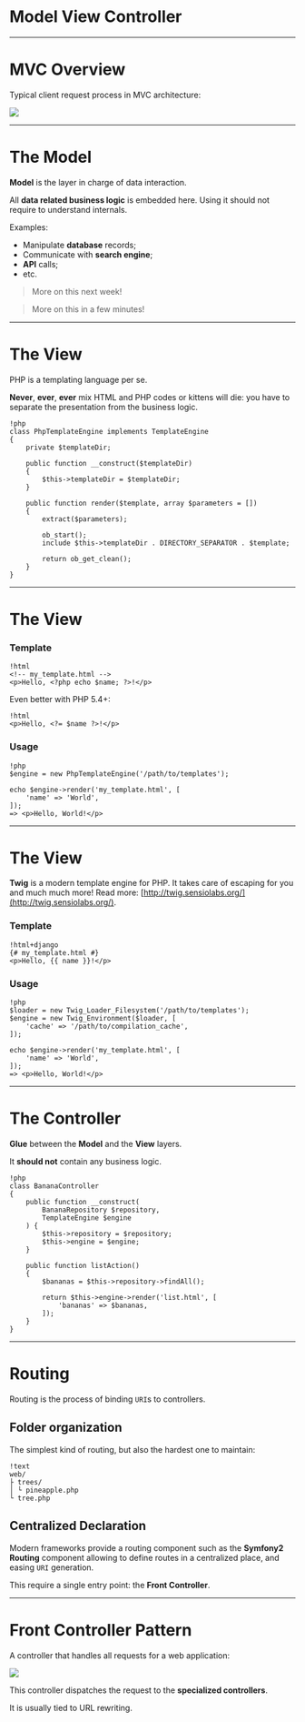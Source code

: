 # Model View Controller
---

# MVC Overview

Typical client request process in MVC architecture:

![](../images/MVC.png)

---

# The Model

**Model** is the layer in charge of data interaction.

All **data related business logic** is embedded here.
Using it should not require to understand internals.

Examples:

* Manipulate **database** records;
* Communicate with **search engine**;
* **API** calls;
* etc.

<blockquote class="no-before-icon more-on-this-next-week">
    <i class="fa fa-bullhorn"></i>
    <p>More on this next week!</p>
</blockquote>

<blockquote class="no-before-icon more-on-this-later">
    <i class="fa fa-bullhorn"></i>
    <p>More on this in a few minutes!</p>
</blockquote>

---

# The View

PHP is a templating language per se.

**Never**, **ever**, **ever** mix HTML and PHP codes or kittens
will die: you have to separate the presentation from the business logic.

    !php
    class PhpTemplateEngine implements TemplateEngine
    {
        private $templateDir;

        public function __construct($templateDir)
        {
            $this->templateDir = $templateDir;
        }

        public function render($template, array $parameters = [])
        {
            extract($parameters);

            ob_start();
            include $this->templateDir . DIRECTORY_SEPARATOR . $template;

            return ob_get_clean();
        }
    }

---

# The View

### Template

    !html
    <!-- my_template.html -->
    <p>Hello, <?php echo $name; ?>!</p>

Even better with PHP 5.4+:

    !html
    <p>Hello, <?= $name ?>!</p>


### Usage

    !php
    $engine = new PhpTemplateEngine('/path/to/templates');

    echo $engine->render('my_template.html', [
        'name' => 'World',
    ]);
    => <p>Hello, World!</p>

---

# The View

**Twig** is a modern template engine for PHP. It takes care of escaping for
you and much much more! Read more:
[http://twig.sensiolabs.org/](http://twig.sensiolabs.org/).

### Template

    !html+django
    {# my_template.html #}
    <p>Hello, {{ name }}!</p>


### Usage

    !php
    $loader = new Twig_Loader_Filesystem('/path/to/templates');
    $engine = new Twig_Environment($loader, [
        'cache' => '/path/to/compilation_cache',
    ]);

    echo $engine->render('my_template.html', [
        'name' => 'World',
    ]);
    => <p>Hello, World!</p>

---

# The Controller

**Glue** between the **Model** and the **View** layers.

It **should not** contain any business logic.

    !php
    class BananaController
    {
        public function __construct(
            BananaRepository $repository,
            TemplateEngine $engine
        ) {
            $this->repository = $repository;
            $this->engine = $engine;
        }

        public function listAction()
        {
            $bananas = $this->repository->findAll();

            return $this->engine->render('list.html', [
                'bananas' => $bananas,
            ]);
        }
    }

---

# Routing

Routing is the process of binding `URI`s to controllers.

## Folder organization

The simplest kind of routing, but also the hardest one to maintain:

    !text
    web/
    ├ trees/
    │ └ pineapple.php
    └ tree.php

## Centralized Declaration

Modern frameworks provide a routing component such as the **Symfony2 Routing**
component allowing to define routes in a centralized place, and easing `URI`
generation.

This require a single entry point: the **Front Controller**.

---

# Front Controller Pattern

A controller that handles all requests for a web application:

![](../images/front-controller.png)

This controller dispatches the request to the **specialized controllers**.

It is usually tied to URL rewriting.
